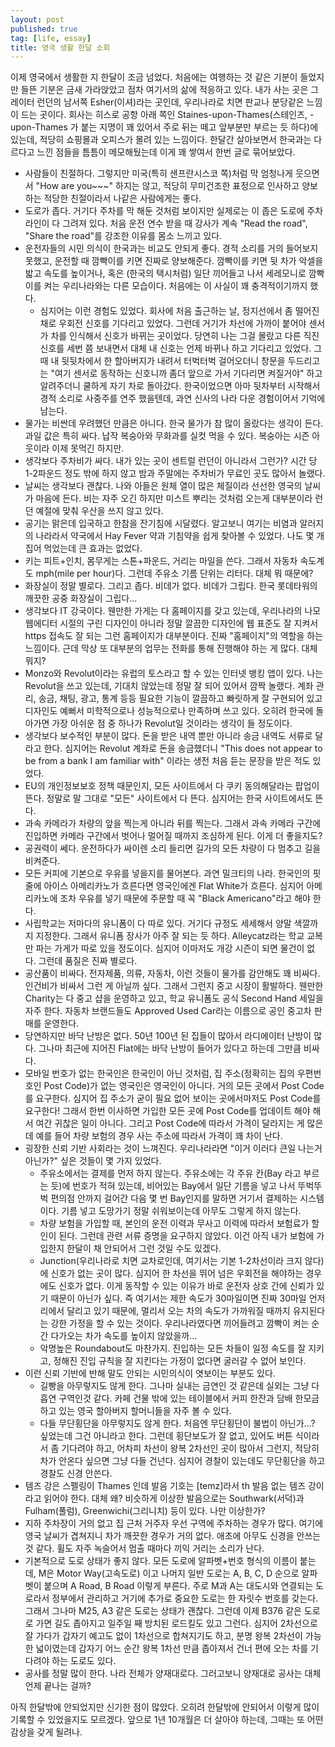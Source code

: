 ```yaml
---
layout: post
published: true
tag: [life, essay]
title: 영국 생활 한달 소회
---
```


이제 영국에서 생활한 지 한달이 조금 넘었다. 처음에는 여행하는 것 같은 기분이 들었지만 들뜬 기분은 금새 가라앉았고 점차 여기서의 삶에 적응하고 있다. 내가 사는 곳은 그레이터 런던의 남서쪽 Esher(이셔)라는 곳인데, 우리나라로 치면 판교나 분당같은 느낌이 드는 곳이다. 회사는 히스로 공항 아래 쪽인 Staines-upon-Thames(스테인즈, -upon-Thames 가 붙는 지명이 꽤 있어서 주로 뒤는 떼고 앞부분만 부르는 듯 하다)에 있는데, 적당히 쇼핑몰과 오피스가 몰려 있는 느낌이다. 한달간 살아보면서 한국과는 다르다고 느낀 점들을 틈틈이 메모해뒀는데 이게 꽤 쌓여서 한번 글로 묶어보았다.

* 사람들이 친절하다. 그렇지만 미국(특히 샌프란시스코 쪽)처럼 막 엄청나게 웃으면서 "How are you~~~" 하지는 않고, 적당히 무미건조한 표정으로 인사하고 양보하는 적당한 친절이라서 나같은 사람에게는 좋다.
* 도로가 좁다. 거기다 주차를 막 해둔 것처럼 보이지만 실제로는 이 좁은 도로에 주차 라인이 다 그려져 있다. 처음 운전 연수 받을 때 강사가 계속 "Read the road", "Share the road"를 강조한 이유를 몸소 느끼고 있다.
* 운전자들의 시민 의식이 한국과는 비교도 안되게 좋다. 경적 소리를 거의 들어보지 못했고, 운전할 때 깜빡이를 키면 진짜로 양보해준다. 깜빡이를 키면 뒷 차가 악셀을 밟고 속도를 높이거나, 혹은 (한국의 택시처럼) 일단 끼어들고 나서 세레모니로 깜빡이를 켜는 우리나라와는 다른 모습이다. 처음에는 이 사실이 꽤 충격적이기까지 했다. 
  * 심지어는 이런 경험도 있었다. 회사에 처음 출근하는 날, 정지선에서 좀 떨어진 채로 우회전 신호를 기다리고 있었다. 그런데 거기가 차선에 가까이 붙어야 센서가 차를 인식해서 신호가 바뀌는  곳이었다. 당연히 나는 그걸 몰랐고 다른 직진 신호를 세번 쯤 보내면서 대체 내 신호는 언제 바뀌나 하고 기다리고 있었다. 그때 내 뒷뒷차에서 한 할아버지가 내려서 터벅터벅 걸어오더니 창문을 두드리고는 "여기 센서로 동작하는 신호니까 좀더 앞으로 가서 기다리면 켜질거야" 하고 알려주더니 쿨하게 자기 차로 돌아갔다. 한국이었으면 아마 뒷차부터 시작해서 경적 소리로 사중주를 연주 했을텐데, 과연 신사의 나라 다운 경험이어서 기억에 남는다.
* 물가는 비싼데 우려했던 만큼은 아니다. 한국 물가가 참 많이 올랐다는 생각이 든다. 과일 값은 특히 싸다. 납작 복숭아와 무화과를 실컷 먹을 수 있다. 복숭아는 시즌 아웃이라 이제 못먹긴 하지만.
* 생각보다 주차비가 싸다. 내가 있는 곳이 센트럴 런던이 아니라서 그런가? 시간 당 1-2파운드 정도 밖에 하지 않고 밤과 주말에는 주차비가 무료인 곳도 많아서 놀랬다.
* 날씨는 생각보다 괜찮다. 나와 아들은 원체 열이 많은 체질이라 선선한 영국의 날씨가 마음에 든다. 비는 자주 오긴 하지만 미스트 뿌리는 것처럼 오는게 대부분이라 런던 예절에 맞춰 우산을 쓰지 않고 있다.
* 공기는 맑은데 입국하고 한참을 잔기침에 시달렸다. 알고보니 여기는 비염과 알러지의 나라라서 약국에서 Hay Fever 약과 기침약을 쉽게 찾아볼 수 있었다. 나도 몇 개 집어 먹었는데 큰 효과는 없었다.
* 키는 피트+인치, 몸무게는 스톤+파운드, 거리는 마일을 쓴다. 그래서 자동차 속도계도 mph(mile per hour)다. 그런데 주유소 기름 단위는 리터다. 대체 뭐 때문에?
* 화장실이 정말 별로다. 그리고 좁다. 비데가 없다. 비데가 그립다. 한국 롯데타워의 깨끗한 공중 화장실이 그립다...
* 생각보다 IT 강국이다. 웬만한 가게는 다 홈페이지를 갖고 있는데, 우리나라의 나모 웹에디터 시절의 구린 디자인이 아니라 정말 깔끔한 디자인에 웹 표준도 잘 지켜서 https 접속도 잘 되는 그런 홈페이지가 대부분이다. 진짜 "홈페이지"의 역할을 하는 느낌이다. 근데 막상 또 대부분의 업무는 전화를 통해 진행해야 하는 게 많다. 대체 뭐지?
* Monzo와 Revolut이라는 유럽의 토스라고 할 수 있는 인터넷 뱅킹 앱이 있다. 나는 Revolut을 쓰고 있는데, 기대치 않았는데 정말 잘 되어 있어서 깜짝 놀랬다. 계좌 관리, 송금, 채팅, 광고, 통계 등등 필요한 기능이 깔끔하고 빠릿하게 잘 구현되어 있고 디자인도 예뻐서 미학적으로나 성능적으로나 만족하며 쓰고 있다. 오히려 한국에 돌아가면 가장 아쉬운 점 중 하나가 Revolut일 것이라는 생각이 들 정도이다.
* 생각보다 보수적인 부분이 많다. 돈을 받은 내역 뿐만 아니라 송금 내역도 서류로 달라고 한다. 심지어는 Revolut 계좌로 돈을 송금했더니 "This does not appear to be from a bank I am familiar with" 이라는 생전 처음 듣는 문장을 받은 적도 있었다.
* EU의 개인정보보호 정책 때문인지, 모든 사이트에서 다 쿠키 동의해달라는 팝업이 뜬다. 정말로 말 그대로 "모든" 사이트에서 다 뜬다. 심지어는 한국 사이트에서도 뜬다.
* 과속 카메라가 차량의 앞을 찍는게 아니라 뒤를 찍는다. 그래서 과속 카메라 구간에 진입하면 카메라 구간에서 벗어나 멀어질 때까지 조심하게 된다. 이게 더 좋을지도?
* 공권력이 쎄다. 운전하다가 싸이렌 소리 들리면 길가의 모든 차량이 다 멈추고 길을 비켜준다.
* 모든 커피에 기본으로 우유를 넣을지를 물어본다. 과연 밀크티의 나라. 한국인의 핏줄에 아이스 아메리카노가 흐른다면 영국인에겐 Flat White가 흐른다. 심지어 아메리카노에 조차 우유를 넣기 때문에 주문할 때 꼭 "Black Americano"라고 해야 한다.
* 사립학교는 저마다의 유니폼이 다 따로 있다. 거기다 규정도 세세해서 양말 색깔까지 지정한다. 그래서 유니폼 장사가 아주 잘 되는 듯 하다. Alleycatz라는 학교 교복만 파는 가게가 따로 있을 정도이다. 심지어 이마저도 개강 시즌이 되면 물건이 없다. 그런데 품질은 진짜 별로다.
* 공산품이 비싸다. 전자제품, 의류, 자동차, 이런 것들이 물가를 감안해도 꽤 비싸다. 인건비가 비싸서 그런 게 아닐까 싶다. 그래서 그런지 중고 시장이 활발하다. 웬만한 Charity는 다 중고 샵을 운영하고 있고, 학교 유니폼도 공식 Second Hand 세일을 자주 한다. 자동차 브랜드들도 Approved Used Car라는 이름으로 공인 중고차 판매를 운영한다.
* 당연하지만 바닥 난방은 없다. 50년 100년 된 집들이 많아서 라디에이터 난방이 많다. 그나마 최근에 지어진 Flat에는 바닥 난방이 들어가 있다고 하는데 그만큼 비싸다.
* 모바일 번호가 없는 한국인은 한국인이 아닌 것처럼, 집 주소(정확히는 집의 우편번호인 Post Code)가 없는 영국인은 영국인이 아니다. 거의 모든 곳에서 Post Code를 요구한다. 심지어 집 주소가 굳이 필요 없어 보이는 곳에서마저도 Post Code를 요구한다! 그래서 한번 이사하면 가입한 모든 곳에 Post Code를 업데이트 해야 해서 여간 귀찮은 일이 아니다. 그리고 Post Code에 따라서 가격이 달라지는 게 많은데 예를 들어 차량 보험의 경우 사는 주소에 따라서 가격이 꽤 차이 난다.
* 굉장한 신뢰 기반 사회라는 것이 느껴진다. 우리나라라면 "이거 이러다 큰일 나는거 아닌가?" 싶은 것들이 몇 가지 있었다.
  * 주유소에서는 결제를 먼저 하지 않는다. 주유소에는 각 주유 칸(Bay 라고 부르는 듯)에 번호가 적혀 있는데, 비어있는 Bay에서 일단 기름을 넣고 나서 뚜벅뚜벅 편의점 안까지 걸어간 다음 몇 번 Bay인지를 말하면 거기서 결제하는 시스템이다. 기름 넣고 도망가기 정말 쉬워보이는데 아무도 그렇게 하지 않는다.
  * 차량 보험을 가입할 때, 본인의 운전 이력과 무사고 이력에 따라서 보험료가 할인이 된다. 그런데 관련 서류 증명을 요구하지 않았다. 이건 아직 내가 보험에 가입한지 한달이 채 안되어서 그런 것일 수도 있겠다.
  * Junction(우리나라로 치면 교차로인데, 여기서는 기본 1-2차선이라 크지 않다)에 신호가 없는 곳이 많다. 심지어 한 차선을 뛰어 넘은 우회전을 해야하는 경우에도 신호가 없다. 이게 동작할 수 있는 이유가 바로 운전자 상호 간에 신뢰가 있기 때문이 아닌가 싶다. 즉 여기서는 제한 속도가 30마일이면 진짜 30마일 언저리에서 달리고 있기 때문에, 멀리서 오는 차의 속도가 가까워질 때까지 유지된다는 강한 가정을 할 수 있는 것이다. 우리나라였다면 끼어들려고 깜빡이 켜는 순간 다가오는 차가 속도를 높이지 않았을까...
  * 악명높은 Roundabout도 마찬가지. 진입하는 모든 차들이 일정 속도를 잘 지키고, 정해진 진입 규칙을 잘 지킨다는 가정이 없다면 굴러갈 수 없어 보인다.
* 이런 신뢰 기반에 반해 말도 안되는 시민의식이 엿보이는 부분도 있다.
  * 길빵을 아무렇지도 않게 한다. 그나마 실내는 금연인 것 같은데 실외는 그냥 다 흡연 구역인것 같다. 카페 건물 밖에 있는 테이블에서 커피 한잔과 담배 한모금 하고 있는 영국 할아버지 할머니들을 자주 볼 수 있다.
  * 다들 무단횡단을 아무렇지도 않게 한다. 처음엔 무단횡단이 불법이 아닌가...? 싶었는데 그건 아니라고 한다. 그런데 횡단보도가 잘 없고, 있어도 버튼 식이라서 좀 기다려야 하고, 어차피 차선이 왕복 2차선인 곳이 많아서 그런지, 적당히 차가 안온다 싶으면 그냥 다들 건넌다. 심지어 경찰이 있는데도 무단횡단을 하고 경찰도 신경 안쓴다.
* 템즈 강은 스펠링이 Thames 인데 발음 기호는 [temz]라서 th 발음 없는 템즈 강이라고 읽어야 한다. 대체 왜? 비슷하게 이상한 발음으로는 Southwark(서덕)과 Fulham(풀럼), Greenwichi(그리니치) 등이 있다. 나만 이상한가?
* 지하 주차장이 거의 없고 집 근처 거주자 우선 구역에 주차하는 경우가 많다. 여기에 영국 날씨가 겹쳐지니 차가 깨끗한 경우가 거의 없다. 애초에 아무도 신경을 안쓰는 것 같다. 휠도 자주 녹슬어서 멈출 때마다 끼익 거리는 소리가 난다.
* 기본적으로 도로 상태가 좋지 않다. 모든 도로에 알파벳+번호 형식의 이름이 붙는데, M은 Motor Way(고속도로) 이고 나머지 일반 도로는 A, B, C, D 순으로 알파벳이 붙으며 A Road, B Road 이렇게 부른다. 주로 M과 A는 대도시와 연결되는 도로라서 정부에서 관리하고 거기에 추가로 중요한 도로는 한 자릿수 번호를 갖는다. 그래서 그나마 M25, A3 같은 도로는 상태가 괜찮다. 그런데 이제 B376 같은 도로로 가면 길도 좁아지고 일주일 째 방치된 로드킬도 있고 그런다. 심지어 2차선으로 잘 가다가 갑자기 예고도 없이 1차선으로 합쳐지기도 하고, 분명 왕복 2차선이 가능한 넓이였는데 갑자기 어느 순간 왕복 1차선 만큼 좁아져서 건너 편에 오는 차를 기다려야 하는 도로도 있다.
* 공사를 정말 많이 한다. 나라 전체가 양재대로다. 그러고보니 양재대로 공사는 대체 언제 끝나는 걸까?

아직 한달밖에 안되었지만 신기한 점이 많았다. 오히려 한달밖에 안되어서 이렇게 많이 기록할 수 있었을지도 모르겠다. 앞으로 1년 10개월은 더 살아야 하는데, 그때는 또 어떤 감상을 갖게 될려나.
